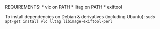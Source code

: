REQUIREMENTS:
    * vlc on PATH
    * lltag on PATH
    * exiftool

To install dependencies on Debian & derivatives (including Ubuntu):
    ```sudo apt-get install vlc lltag libimage-exiftool-perl```
